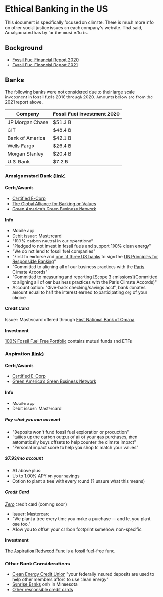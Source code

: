 # Ethical Banking in the US

This document is specifically focused on climate. There is much more info on other social justice issues on each company's website. That said, Amalgamated has by far the most efforts.

## Background

- [Fossil Fuel Financial Report 2020](https://www.ran.org/wp-content/uploads/2020/03/Banking_on_Climate_Change__2020_vF.pdf)
- [Fossil Fuel Financial Report 2021](https://www.ran.org/wp-content/uploads/2021/03/Banking-on-Climate-Chaos-2021.pdf)

## Banks

The following banks were not considered due to their large scale investment in fossil fuels 2016 through 2020.
Amounts below are from the 2021 report above.

| Company          | Fossil Fuel Investment 2020 |
| ---------------- | --------------------------- |
| JP Morgan Chase  | $51.3 B |
| CITI             | $48.4 B |
| Bank of America  | $42.1 B |
| Wells Fargo      | $26.4 B |
| Morgan Stanley   | $20.4 B |
| U.S. Bank        | $7.2 B |

### Amalgamated Bank [(link)](https://www.amalgamatedbank.com)

#### Certs/Awards

- [Certified B-Corp](https://en.wikipedia.org/wiki/B_Corporation_(certification))
- [The Global Alliance for Banking on Values](https://www.gabv.org/the-community/members/banks)
- [Green America’s Green Business Network](https://www.greenamerica.org/all-business-listings?field_search_terms_value=bank&title=)

#### Info

- Mobile app
- Debit issuer: Mastercard
- "100% carbon neutral in our operations"
- "Pledged to not invest in fossil fuels and support 100% clean energy"
- "We do not lend to fossil fuel companies"
- "First to endorse and [one of three US banks](https://www.unepfi.org/banking/bankingprinciples/signatories/) to sign the [UN Principles for Responsible Banking](https://www.unepfi.org/banking/bankingprinciples/)"
- "Committed to aligning all of our business practices with the [Paris Climate Accords](https://en.wikipedia.org/wiki/Paris_Agreement)"
- "Committed to measuring and reporting [Scope 3 emissions](Committed to aligning all of our business practices with the Paris Climate Accords)"
- Account option: "Give-back checking/savings acct", bank donates amount equal to half the interest earned to participating org of your choice

#### Credit Card

Issuer: Mastercard offered through [First National Bank of Omaha](https://www.firstbankcard.com/mpp/amalgamatedbank/consumer/web-mc.html)

#### Investment

[100% Fossil Fuel Free Portfolio](https://www.amalgamatedbank.com/fossil-fuel-free-portfolio) contains mutual funds and ETFs

### Aspiration [(link)](https://www.aspiration.com/)

#### Certs/Awards

- [Certified B-Corp](https://en.wikipedia.org/wiki/B_Corporation_(certification))
- [Green America’s Green Business Network](https://www.greenamerica.org/all-business-listings?field_search_terms_value=bank&title=)

#### Info

- Mobile app
- Debit issuer: Mastercard

##### Pay what you can account

- "Deposits won't fund fossil fuel exploration or production"
- "tallies up the carbon output of all of your gas purchases, then automatically buys offsets to help counter the climate impact"
- "Personal impact score to help you shop to match your values"

##### $7.99/mo account

- All above plus:
- Up to 1.00% APY on your savings
- Option to plant a tree with every round (? unsure what this means)

##### Credit Card

[_Zero_](https://www.aspiration.com/zero/) credit card (coming soon)

- Issuer: Mastercard
- "We plant a tree every time you make a purchase — and let you plant one too."
- Allow you to offset your carbon footprint somehow, non-specific

#### Investment

[The Aspiration Redwood Fund](https://funds.aspiration.com/redwood/) is a fossil fuel-free fund.

### Other Bank Considerations

- [Clean Energy Credit Union](https://www.cleanenergycu.org/home/accounts/savings) "your federally insured deposits are used to help other members afford to use clean energy"
- [Sunrise Banks](https://sunrisebanks.com) only in Minnesota
- [Other responsible credit cards](https://www.greenamerica.org/better-banking/take-charge-your-card/find-responsible-credit-cards)
